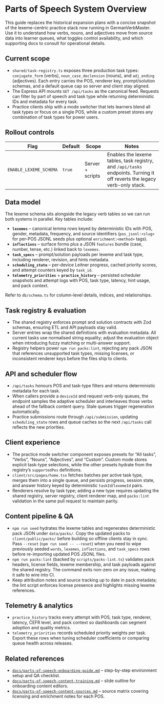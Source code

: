 # Parts of Speech System Overview

This guide replaces the historical expansion plans with a concise snapshot of the lexeme-centric practice stack now running in GermanVerbMaster. Use it to understand how verbs, nouns, and adjectives move from source data into learner queues, what toggles control availability, and which supporting docs to consult for operational details.

## Current scope
- `shared/task-registry.ts` exposes three production task types: `conjugate_form` (verbs), `noun_case_declension` (nouns), and `adj_ending` (adjectives). Each entry carries the POS, renderer key, prompt/solution schemas, and a default queue cap so server and client stay aligned.
- The Express API mounts `GET /api/tasks` as the canonical feed. Requests can filter by part of speech and task type while returning deterministic IDs and metadata for every task.
- Practice clients ship with a mode switcher that lets learners blend all task types or focus on a single POS, while a custom preset stores any combination of task types for power users.

## Rollout controls
| Flag | Default | Scope | Notes |
| --- | --- | --- | --- |
| `ENABLE_LEXEME_SCHEMA` | `true` | Server + scripts | Enables the lexeme tables, task registry, and `/api/tasks` endpoints. Turning it off reverts the legacy verb-only stack. |

## Data model
The lexeme schema sits alongside the legacy verb tables so we can run both systems in parallel. Key tables include:

- **`lexemes`** – canonical lemma rows keyed by deterministic IDs with POS, gender, metadata, frequency, and source identifiers (`pos_jsonl:<slug>` for per-POS JSONL seeds plus optional `enrichment:<method>` tags).
- **`inflections`** – surface forms plus a JSON `features` bundle (case, number, tense, etc.) linked back to `lexemes`.
- **`task_specs`** – prompt/solution payloads per lexeme and task type, including renderer, revision, and hints metadata.
- **`scheduling_state`** – per-device Leitner progress, cached priority scores, and attempt counters keyed by `task_id`.
- **`telemetry_priorities`** + **`practice_history`** – persisted scheduler snapshots and attempt logs with POS, task type, latency, hint usage, and pack context.

Refer to `db/schema.ts` for column-level details, indices, and relationships.

## Task registry & evaluation
- The shared registry enforces prompt and solution contracts with Zod schemas, ensuring ETL and API payloads stay valid.
- Server entries wrap the shared definitions with evaluation metadata. All current tasks use normalised string equality; adjust the evaluation object when introducing fuzzy matching or multi-answer support.
- Registry helpers power `npm run packs:lint`, rejecting any pack JSON that references unsupported task types, missing licenses, or inconsistent renderer keys before the files ship to clients.

## API and scheduler flow
- `/api/tasks` honours POS and task-type filters and returns deterministic metadata for each task.
- When callers provide a `deviceId` and request verb-only queues, the endpoint samples the adaptive scheduler and interleaves those verbs ahead of the fallback content query. Stale queues trigger regeneration automatically.
- Practice submissions route through `/api/submission`, updating `scheduling_state` rows and queue caches so the next `/api/tasks` call reflects the new priorities.

## Client experience
- The practice mode switcher component exposes presets for “All tasks”, “Verbs”, “Nouns”, “Adjectives”, and “Custom”. Custom mode stores explicit task-type selections, while the other presets hydrate from the registry’s `supportedPos` definitions.
- `client/src/pages/home.tsx` fetches batches per active task type, merges them into a single queue, and persists progress, session state, and answer history keyed by deterministic `taskId`/`lexemeId` pairs.
- Renderers resolve by task type; adding a new type requires updating the shared registry, server registry, client renderer map, and `packs:lint` validation in the same pull request to maintain parity.

## Content pipeline & QA
- `npm run seed` hydrates the lexeme tables and regenerates deterministic pack JSON under `data/packs/`. Copy the updated packs to `client/public/packs/` before building so offline clients stay in sync. Pass `--reset` (`npm run seed -- --reset`) when you need to wipe previously seeded `words`, `lexemes`, `inflections`, and `task_specs` rows before re-importing updated POS JSONL files.
- `npm run packs:lint` (backed by `scripts/packs-lint.ts`) validates pack headers, license fields, lexeme membership, and task payloads against the shared registry. The command exits non-zero on any issue, making it safe to wire into CI.
- Keep attribution notes and source tracking up to date in pack metadata; the lint script enforces license presence and highlights missing lexeme references.

## Telemetry & analytics
- `practice_history` tracks every attempt with POS, task type, renderer, latency, CEFR level, and pack context so dashboards can segment adoption and quality metrics.
- `telemetry_priorities` records scheduled priority weights per task. Export these rows when tuning scheduler coefficients or comparing queue health across releases.

## Related references
- [`docs/parts-of-speech-onboarding-guide.md`](./parts-of-speech-onboarding-guide.md) – step-by-step environment setup and QA checklist.
- [`docs/parts-of-speech-content-training.md`](./parts-of-speech-content-training.md) – slide outline for onboarding content editors.
- [`docs/parts-of-speech-content-sources.md`](./parts-of-speech-content-sources.md) – source matrix covering licensing and enrichment notes for each POS.
